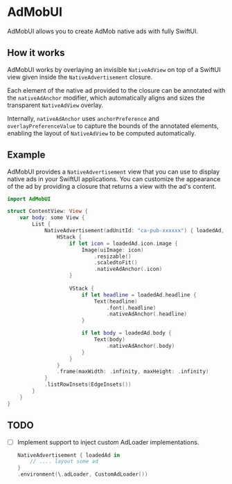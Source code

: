 # AdMobUI

AdMobUI allows you to create AdMob native ads with fully SwiftUI.

## How it works

AdMobUI works by overlaying an invisible `NativeAdView` on top of a SwiftUI view given inside the `NativeAdvertisement` closure.  

Each element of the native ad provided to the closure can be annotated with the `nativeAdAnchor` modifier, which automatically aligns and sizes the transparent `NativeAdView` overlay.  

Internally, `nativeAdAnchor` uses `anchorPreference` and `overlayPreferenceValue` to capture the bounds of the annotated elements, enabling the layout of `NativeAdView` to be computed automatically.

## Example

AdMobUI provides a `NativeAdvertisement` view that you can use to display native ads in your SwiftUI applications. You can customize the appearance of the ad by providing a closure that returns a view with the ad's content.

```swift
import AdMobUI

struct ContentView: View {
    var body: some View {
        List {
            NativeAdvertisement(adUnitId: "ca-pub-xxxxxx") { loadedAd, _ in
                HStack {
                    if let icon = loadedAd.icon.image {
                        Image(uiImage: icon)
                            .resizable()
                            .scaledtoFit()
                            .nativeAdAnchor(.icon)
                    }
    
                    VStack {
                        if let headline = loadedAd.headline {
                            Text(headline)
                                .font(.headline)
                                .nativeAdAnchor(.headline)
                        }

                        if let body = loadedAd.body {
                            Text(body)
                                .nativeAdAnchor(.body)
                        }
                    }
                }
                .frame(maxWidth: .infinity, maxHeight: .infinity)
            }
            .listRowInsets(EdgeInsets())
        }
    }
}
```

## TODO

- [ ] Implement support to inject custom AdLoader implementations.
  ```swift
  NativeAdvertisement { loadedAd in
      // .... layout some ad
  }
  .environment(\.adLoader, CustomAdLoader())
  ```
  